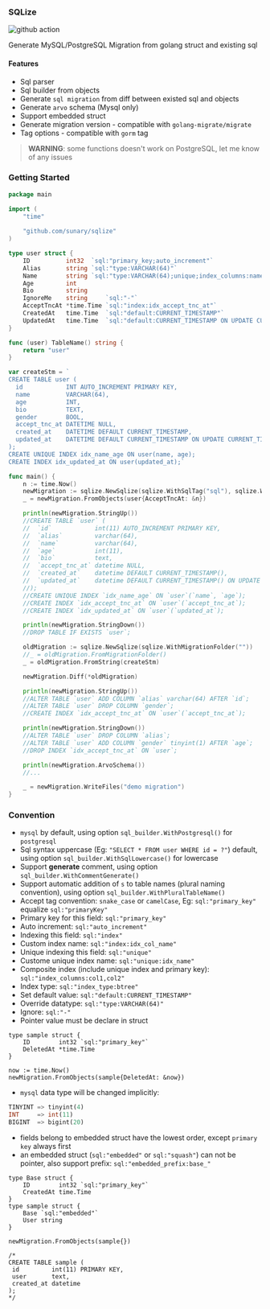 ### SQLize

![github action](https://github.com/sunary/sqlize/actions/workflows/go.yml/badge.svg)

Generate MySQL/PostgreSQL Migration from golang struct and existing sql

#### Features

+ Sql parser
+ Sql builder from objects
+ Generate `sql migration` from diff between existed sql and objects
+ Generate `arvo` schema (Mysql only)
+ Support embedded struct
+ Generate migration version - compatible with `golang-migrate/migrate`
+ Tag options - compatible with `gorm` tag

> **WARNING**: some functions doesn't work on PostgreSQL, let me know of any issues

### Getting Started

```go
package main

import (
	"time"
	
	"github.com/sunary/sqlize"
)

type user struct {
	ID          int32  `sql:"primary_key;auto_increment"`
	Alias       string `sql:"type:VARCHAR(64)"`
	Name        string `sql:"type:VARCHAR(64);unique;index_columns:name,age"`
	Age         int
	Bio         string
	IgnoreMe    string     `sql:"-"`
	AcceptTncAt *time.Time `sql:"index:idx_accept_tnc_at"`
	CreatedAt   time.Time  `sql:"default:CURRENT_TIMESTAMP"`
	UpdatedAt   time.Time  `sql:"default:CURRENT_TIMESTAMP ON UPDATE CURRENT_TIMESTAMP;index:idx_updated_at"`
}

func (user) TableName() string {
	return "user"
}

var createStm = `
CREATE TABLE user (
  id            INT AUTO_INCREMENT PRIMARY KEY,
  name          VARCHAR(64),
  age           INT,
  bio           TEXT,
  gender        BOOL,
  accept_tnc_at DATETIME NULL,
  created_at    DATETIME DEFAULT CURRENT_TIMESTAMP,
  updated_at    DATETIME DEFAULT CURRENT_TIMESTAMP ON UPDATE CURRENT_TIMESTAMP
);
CREATE UNIQUE INDEX idx_name_age ON user(name, age);
CREATE INDEX idx_updated_at ON user(updated_at);`

func main() {
	n := time.Now()
	newMigration := sqlize.NewSqlize(sqlize.WithSqlTag("sql"), sqlize.WithMigrationFolder(""))
	_ = newMigration.FromObjects(user{AcceptTncAt: &n})

	println(newMigration.StringUp())
	//CREATE TABLE `user` (
	//	`id`            int(11) AUTO_INCREMENT PRIMARY KEY,
	//	`alias`         varchar(64),
	//	`name`          varchar(64),
	//	`age`           int(11),
	//	`bio`           text,
	//	`accept_tnc_at` datetime NULL,
	//	`created_at`    datetime DEFAULT CURRENT_TIMESTAMP(),
	//	`updated_at`    datetime DEFAULT CURRENT_TIMESTAMP() ON UPDATE CURRENT_TIMESTAMP()
	//);
	//CREATE UNIQUE INDEX `idx_name_age` ON `user`(`name`, `age`);
	//CREATE INDEX `idx_accept_tnc_at` ON `user`(`accept_tnc_at`);
	//CREATE INDEX `idx_updated_at` ON `user`(`updated_at`);

	println(newMigration.StringDown())
	//DROP TABLE IF EXISTS `user`;

	oldMigration := sqlize.NewSqlize(sqlize.WithMigrationFolder(""))
	//_ = oldMigration.FromMigrationFolder()
	_ = oldMigration.FromString(createStm)

	newMigration.Diff(*oldMigration)

	println(newMigration.StringUp())
	//ALTER TABLE `user` ADD COLUMN `alias` varchar(64) AFTER `id`;
	//ALTER TABLE `user` DROP COLUMN `gender`;
	//CREATE INDEX `idx_accept_tnc_at` ON `user`(`accept_tnc_at`);

	println(newMigration.StringDown())
	//ALTER TABLE `user` DROP COLUMN `alias`;
	//ALTER TABLE `user` ADD COLUMN `gender` tinyint(1) AFTER `age`;
	//DROP INDEX `idx_accept_tnc_at` ON `user`;

	println(newMigration.ArvoSchema())
	//...

	_ = newMigration.WriteFiles("demo migration")
}
```

### Convention

* `mysql` by default, using option `sql_builder.WithPostgresql()` for `postgresql`
* Sql syntax uppercase (Eg: `"SELECT * FROM user WHERE id = ?"`) default, using option `sql_builder.WithSqlLowercase()` for lowercase
* Support **generate** comment, using option `sql_builder.WithCommentGenerate()`
* Support automatic addition of `s` to table names (plural naming convention), using option `sql_builder.WithPluralTableName()`
* Accept tag convention: `snake_case` or `camelCase`, Eg: `sql:"primary_key"` equalize `sql:"primaryKey"`
* Primary key for this field: `sql:"primary_key"`
* Auto increment: `sql:"auto_increment"`
* Indexing this field: `sql:"index"`
* Custom index name: `sql:"index:idx_col_name"`
* Unique indexing this field: `sql:"unique"`
* Custome unique index name: `sql:"unique:idx_name"`
* Composite index (include unique index and primary key): `sql:"index_columns:col1,col2"`
* Index type: `sql:"index_type:btree"`
* Set default value: `sql:"default:CURRENT_TIMESTAMP"`
* Override datatype: `sql:"type:VARCHAR(64)"`
* Ignore: `sql:"-"`
* Pointer value must be declare in struct

```golang
type sample struct {
	ID        int32 `sql:"primary_key"`
	DeletedAt *time.Time
}

now := time.Now()
newMigration.FromObjects(sample{DeletedAt: &now})
```

* `mysql` data type will be changed implicitly:

```sql
TINYINT => tinyint(4)
INT     => int(11)
BIGINT  => bigint(20)
```

* fields belong to embedded struct have the lowest order, except `primary key` always first
* an embedded struct (`sql:"embedded"` or `sql:"squash"`) can not be pointer, also support prefix: `sql:"embedded_prefix:base_"`

```golang
type Base struct {
	ID        int32 `sql:"primary_key"`
	CreatedAt time.Time
}
type sample struct {
	Base `sql:"embedded"`
	User string
}

newMigration.FromObjects(sample{})

/*
CREATE TABLE sample (
 id         int(11) PRIMARY KEY,
 user       text,
 created_at datetime
);
*/
```